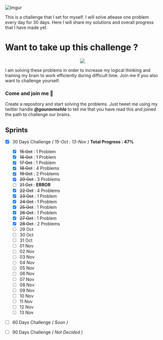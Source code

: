 ![Imgur](https://i.imgur.com/xc2K3tj.jpg)

This is a challenge that I set for myself. I will solve atlease one problem every day for 30 days. Here I will share my solutions and overall progress that I have made yet.

# Want to take up this challenge ? 

<p align="center">
  <img  src="https://i.pinimg.com/736x/01/3d/35/013d359e116d291e21dd00e89ae1d5b9--challenge-accepted-the-challenge.jpg">
</p>

I am solving these problems in order to increase my logical thinking and training my brain to work efficiently during difficult time. Join me if you also want to challenge yourself.

### Come and join me 👋
Create a repository and start solving the problems. Just tweet me using my twitter handle _**@gauravmehla**_ to tell me that you have read this and joined the path to challenge our brains.

## Sprints

- [x] 30 Days Challenge _( 15-Oct : 13-Nov )_ **Total Progress : 47%**
  - [x] ~~15 Oct~~  : 1 Problem
  - [x] ~~16 Oct~~  : 1 Problem
  - [x] ~~17 Oct~~  : 1 Problem
  - [x] ~~18 Oct~~  : 4 Problems
  - [x] ~~19 Oct~~  : 2 Problems
  - [x] ~~20 Oct~~  : 3 Problems
  - [ ] ~~21 Oct~~  : **ERROR**
  - [x] ~~22 Oct~~  : 4 Problems
  - [x] ~~23 Oct~~  : 1 Problem
  - [x] ~~24 Oct~~  : 1 Problem
  - [x] ~~25 Oct~~  : 1 Problem
  - [x] ~~26 Oct~~  : 1 Problem
  - [x] ~~27 Oct~~  : 1 Problem
  - [x] ~~28 Oct~~  : 2 Problems
  - [ ] 29 Oct
  - [ ] 30 Oct
  - [ ] 31 Oct
  - [ ] 01 Nov
  - [ ] 02 Nov
  - [ ] 03 Nov
  - [ ] 04 Nov
  - [ ] 05 Nov
  - [ ] 06 Nov
  - [ ] 07 Nov
  - [ ] 08 Nov
  - [ ] 09 Nov
  - [ ] 10 Nov
  - [ ] 11 Nov
  - [ ] 12 Nov
  - [ ] 13 Nov
  
- [ ] 60 Days Challenge _( Soon )_

- [ ] 90 Days Challenge _( Not Decided )_
